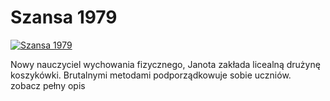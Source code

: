 Szansa 1979 
=============
[![Szansa 1979 ](http://vidos.pl/images/player.gif)](http://vidos.pl/szansa-1979)

 Nowy nauczyciel wychowania fizycznego, Janota zakłada licealną drużynę koszykówki. Brutalnymi metodami podporządkowuje sobie uczniów. zobacz pełny opis
